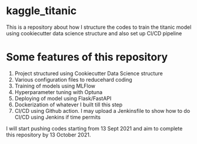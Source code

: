 # kaggle_titanic
This is a repository about how I structure the codes to train the titanic model using cookiecutter data science structure and also set up CI/CD pipeline


# Some features of this repository
1. Project structured using Cookiecutter Data Science structure
2. Various configuration files to reducehard coding
3. Training of models using MLFlow
4. Hyperparameter tuning with Optuna
5. Deploying of model using Flask/FastAPI
6. Dockerization of whatever I built till this step
7. CI/CD using Github action. I may upload a Jenkinsfile to show how to do CI/CD using Jenkins if time permits

I will start pushing codes starting from 13 Sept 2021 and aim to complete this repository by 13 October 2021. 
